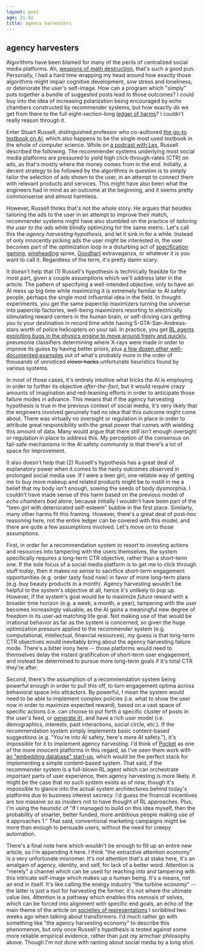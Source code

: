 ```yaml
---
layout: post
age: 21.42
title: agency harvesters
---
```


## agency harvesters

Algorithms have been blamed for many of the perils of centralized social media platforms. Ah, [weapons of math destruction](https://en.wikipedia.org/wiki/Weapons_of_Math_Destruction), that's such a good pun. Personally, I had a hard time wrapping my head around how exactly those algorithms might impair cognitive development, sow stress and loneliness, or deteriorate the user's self-image. How can a program which "simply" puts together a bundle of suggested posts lead to those outcomes? I could buy into the idea of increasing polarization being encouraged by echo chambers constructed by recommender systems, but how exactly do we get from there to the full eight-section-long [ledger of harms](https://ledger.humanetech.com/)? I couldn't really reason through it.

Enter Stuart Russell, distinguished professor who co-authored [the go-to textbook on AI](http://aima.cs.berkeley.edu/), which also happens to be the single most used textbook in the whole of computer science. While on [a podcast with Lex](https://www.youtube.com/watch?v=KsZI5oXBC0k), Russell described the following. The recommender systems underlying most social media platforms are pressured to yield high click-through-rates (CTR) on ads, as that's mostly where the money comes from in the end. Initially, a decent strategy to be followed by the algorithms in question is to simply tailor the selection of ads shown to the user, in an attempt to connect them with relevant products and services. This might have also been what the engineers had in mind as an outcome at the beginning, and it seems pretty commonsense and almost harmless.

However, Russell thinks that's not the whole story. He argues that besides tailoring the ads to the user in an attempt to improve their match, recommender systems might have also stumbled on the practice of _tailoring the user to the ads_ while blindly optimizing for the same metric. Let's call this the _agency harvesting hypothesis_, and let it sink in for a while. Instead of only innocently picking ads the user might be interested in, the user becomes part of the optimization loop in a disturbing act of [specification gaming](https://www.lesswrong.com/posts/AanbbjYr5zckMKde7/specification-gaming-examples-in-ai-1), [wireheading](https://www.lesswrong.com/tag/wireheading/) spree, [Goodhart](https://www.lesswrong.com/tag/goodhart-s-law) extravaganza, or whatever it is you want to call it. Regardless of the term, it's pretty damn scary.

It doesn't help that (1) Russell's hypothesis is technically feasible for the most part, given a couple assumptions which we'll address later in the article. The pattern of specifying a well-intended objective, only to have an AI mess up big time while maximizing it is extremely familiar to AI safety people, perhaps the single most influential idea in the field. In thought experiments, you get the same paperclip maximizers turning the universe into paperclip factories, well-being maximizers resorting to electrically stimulating reward centers in the human brain, or self-driving cars getting you to your destination in record time while having 5-GTA-San-Andreas-stars worth of police helicopters on your tail. In practice, you get [RL agents exploiting bugs in the physics engine to move around freely and quickly](https://www.youtube.com/watch?v=Lu56xVlZ40M), pneumonia classifiers determining where X-rays were made in order to improve its guess by having better priors, plus [a few dozen other well-documented examples](https://docs.google.com/spreadsheets/d/e/2PACX-1vRPiprOaC3HsCf5Tuum8bRfzYUiKLRqJmbOoC-32JorNdfyTiRRsR7Ea5eWtvsWzuxo8bjOxCG84dAg/pubhtml) out of what's probably more in the order of thousands of unnoticed ~~clever hacks~~ unfortunate heuristics found by various systems.

In most of those cases, it's entirely intuitive what tricks the AI is employing in order to further its objective _after-the-fact_, but it would require crazy amounts of imagination and red-teaming efforts in order to anticipate those failure modes in advance. This means that if the agency harvesting hypothesis is true in the previous context of social media, it's very likely that the engineers involved genuinely had no idea that this outcome might come about. There was virtually no oversight or regulation in place in order to attribute great responsibility with the great power that comes with wielding this amount of data. Many would argue that there _still isn't_ enough oversight or regulation in place to address this. My perception of the consensus on fail-safe mechanisms in the AI safety community is that there's a lot of space for improvement.

It also doesn't help that (2) Russell's hypothesis has a great deal of explanatory power when it comes to the nasty outcomes observed in prolonged social media use. If I were a teen girl, one reliable way of getting me to buy more makeup and related products might be to instill in me a belief that my body isn't enough, sowing the seeds of body dysmorphia. I couldn't have made sense of this harm based on the previous model of _echo chambers bad_ alone, because initially I wouldn't have been part of the "teen girl with deteriorated self-esteem" bubble in the first place. Similarly, many other harms fit this framing. However, there's a great deal of post-hoc reasoning here, not the entire ledger can be covered with this model, and there are quite a few assumptions involved. Let's move on to those assumptions.

First, in order for a recommendation system to resort to investing actions and resources into tampering with the users themselves, the system specifically requires a long-term CTR objective, rather than a short-term one. If the sole focus of a social media platform is to get me to click through stuff _today_, then it makes no sense to sacrifice short-term engagement opportunities (e.g. order tasty food now) in favor of more long-term plans (e.g. buy beauty products in a month). Agency harvesting wouldn't be helpful to the system's objective at all, hence it's unlikely to pop up. However, if the system's goal would be to maximize _future_ reward with a broader time horizon (e.g. a week, a month, a year), tampering with the user becomes increasingly valuable, as the AI gains a meaningful new degree of freedom in its user-ad matching life goal. Not making use of that would be irrational behavior as far as the system is concerned, so given the huge optimization pressure applied to the recommender system (e.g. computational, intellectual, financial resources), my guess is that long-term CTR objectives would inevitably bring about the agency harvesting failure mode. There's a bitter irony here -- those platforms would need to themselves delay the instant gratification of short-term user engagement, and instead be determined to pursue more long-term goals if it's total CTR they're after.

Second, there's the assumption of a recommendation system being powerful enough in order to pull this off, to turn engagement optima across behavioral space into attractors. By powerful, I mean the system would need to be able to implement complex policies (i.e. what to show the user now in order to maximize expected reward), based on a vast space of specific actions (i.e. can choose to put forth a specific cluster of posts in the user's feed, or [generate it](https://openai.com/dall-e-2/)), and have a rich user model (i.e. demographics, interests, past interactions, social circle, etc.). If the recommendation system simply implements basic content-based suggestions (e.g. "You're into AI safety, here's more AI safety."), it's impossible for it to implement agency harvesting. I'd think of [Pocket](https://getpocket.com/en/) as one of the more innocent platforms in this regard, as I've seen them work with [an "embedding database" start-up](https://www.pinecone.io/), which would be the perfect stack for implementing a simple content-based system. That said, if the recommender system is a full-blown RL agent which can orchestrate important parts of user experience, then agency harvesting is more likely. It might be the case that no such system exists as of now, though it's impossible to glance into the actual system architectures behind today's platforms due to business interest secrecy. I'd guess the financial incentives are too massive so as insiders not to have thought of RL approaches. Plus, I'm using the heuristic of "If I managed to build on this idea myself, then the probability of smarter, better funded, more ambitious people making use of it approaches 1." That said, conventional marketing campaigns might be more than enough to persuade users, without the need for creepy automation.

There's a final note here which wouldn't be enough to fill up an entire new article, so I'm appending it here. I think "the extractive attention economy" is a very unfortunate misnomer. It's not attention that's at stake here, it's an amalgam of agency, identity, and self, for lack of a better word. Attention is "merely" a channel which can be used for reaching into and tampering with this intricate self-image which makes up a human being. It's a means, not an end in itself. It's like calling the energy industry "the turbine economy" -- the latter is just a tool for harvesting the former, it's not where the ultimate value lies. Attention is a pathway which enables this osmosis of selves, which can be forced into alignment with specific end goals, an echo of the main theme of the article on [societies of representations](/reflections/societies-of-representations) I scribbled two weeks ago when talking about transformers. I'd much rather go with something like "the agency harvesting economy" to describe this phenomenon, but only once Russell's hypothesis is tested against some more reliable empirical evidence, rather than just my armchair philosophy above. Though I'm not done with ranting about social media by a long shot.

